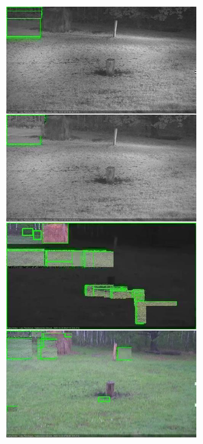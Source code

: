 ![20201020-062450-063456](in2/20201020/20201020-062450-063456_0_.jpg)
![20201020-063502-064503](in2/20201020/20201020-063502-064503_0_.jpg)
![20201020-064510-065514](in2/20201020/20201020-064510-065514_0_.jpg)
![20201020-065520-070521](in2/20201020/20201020-065520-070521_0_.jpg)
